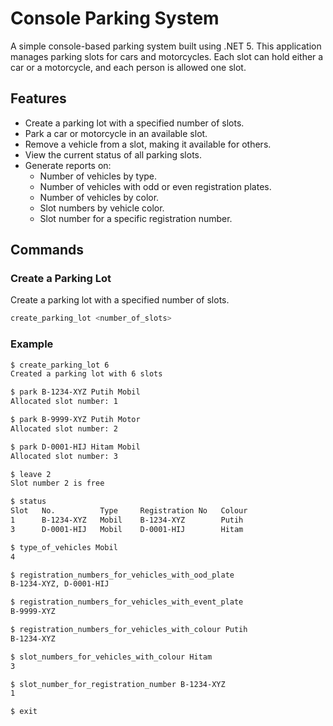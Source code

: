 # Console Parking System

A simple console-based parking system built using .NET 5. This application manages parking slots for cars and motorcycles. Each slot can hold either a car or a motorcycle, and each person is allowed one slot.

## Features

- Create a parking lot with a specified number of slots.
- Park a car or motorcycle in an available slot.
- Remove a vehicle from a slot, making it available for others.
- View the current status of all parking slots.
- Generate reports on:
  - Number of vehicles by type.
  - Number of vehicles with odd or even registration plates.
  - Number of vehicles by color.
  - Slot numbers by vehicle color.
  - Slot number for a specific registration number.

## Commands

### Create a Parking Lot

Create a parking lot with a specified number of slots.

```sh
create_parking_lot <number_of_slots>

```

### Example

```sh
$ create_parking_lot 6
Created a parking lot with 6 slots

$ park B-1234-XYZ Putih Mobil
Allocated slot number: 1

$ park B-9999-XYZ Putih Motor
Allocated slot number: 2

$ park D-0001-HIJ Hitam Mobil
Allocated slot number: 3

$ leave 2
Slot number 2 is free

$ status
Slot   No.          Type     Registration No   Colour
1      B-1234-XYZ   Mobil    B-1234-XYZ        Putih
3      D-0001-HIJ   Mobil    D-0001-HIJ        Hitam

$ type_of_vehicles Mobil
4

$ registration_numbers_for_vehicles_with_ood_plate
B-1234-XYZ, D-0001-HIJ

$ registration_numbers_for_vehicles_with_event_plate
B-9999-XYZ

$ registration_numbers_for_vehicles_with_colour Putih
B-1234-XYZ

$ slot_numbers_for_vehicles_with_colour Hitam
3

$ slot_number_for_registration_number B-1234-XYZ
1

$ exit

```

